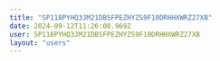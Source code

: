 ```yaml
---
title: "SP118PYHQ3JM21DBSFPEZHYZS9F10DRHHXWRZ27XB"
date: 2024-09-12T11:26:00.969Z
user: SP118PYHQ3JM21DBSFPEZHYZS9F10DRHHXWRZ27XB
layout: "users"
---
```

    